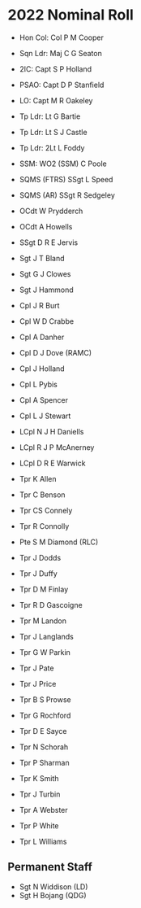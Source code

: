 # 2022 Nominal Roll

* Hon Col: Col P M Cooper
* Sqn Ldr: Maj C G Seaton
* 2IC: Capt S P Holland
* PSAO: Capt D P Stanfield
* LO: Capt M R Oakeley
* Tp Ldr: Lt G Bartie
* Tp Ldr: Lt S J Castle
* Tp Ldr: 2Lt L Foddy
* SSM: WO2 (SSM) C Poole
* SQMS (FTRS) SSgt L Speed
* SQMS (AR) SSgt R Sedgeley

* OCdt W Prydderch
* OCdt A Howells
* SSgt D R E Jervis
* Sgt J T Bland
* Sgt G J Clowes
* Sgt J Hammond
* Cpl J R Burt
* Cpl W D Crabbe
* Cpl A Danher
* Cpl D J Dove (RAMC)
* Cpl J Holland
* Cpl L Pybis
* Cpl A Spencer
* Cpl L J Stewart
* LCpl N J H Daniells
* LCpl R J P McAnerney
* LCpl D R E Warwick
* Tpr K Allen
* Tpr C Benson
* Tpr CS Connely
* Tpr R Connolly
* Pte S M Diamond (RLC)
* Tpr J Dodds
* Tpr J Duffy
* Tpr D M Finlay
* Tpr R D Gascoigne
* Tpr M Landon
* Tpr J Langlands
* Tpr G W Parkin
* Tpr J Pate
* Tpr J Price
* Tpr B S Prowse
* Tpr G Rochford
* Tpr D E Sayce
* Tpr N Schorah
* Tpr P Sharman
* Tpr K Smith
* Tpr J Turbin
* Tpr A Webster
* Tpr P White
* Tpr L Williams

## Permanent Staff

* Sgt N Widdison (LD)
* Sgt H Bojang (QDG)
